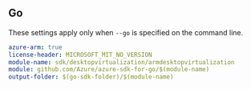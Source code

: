 ## Go

These settings apply only when `--go` is specified on the command line.

```yaml $(go) && $(track2)
azure-arm: true
license-header: MICROSOFT_MIT_NO_VERSION
module-name: sdk/desktopvirtualization/armdesktopvirtualization
module: github.com/Azure/azure-sdk-for-go/$(module-name)
output-folder: $(go-sdk-folder)/$(module-name)
```
